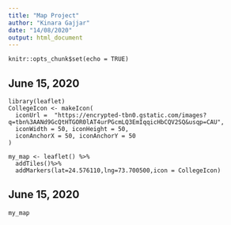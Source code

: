 ```yaml
---
title: "Map Project"
author: "Kinara Gajjar"
date: "14/08/2020"
output: html_document
---
```


```{r setup, include=FALSE}
knitr::opts_chunk$set(echo = TRUE)
```

## June 15, 2020

```{r}
library(leaflet)
CollegeIcon <- makeIcon(
  iconUrl =  "https://encrypted-tbn0.gstatic.com/images?q=tbn%3AANd9GcQtHTGOR0lAT4urPGcmLQ3EmIqqicHbCQV2SQ&usqp=CAU",
  iconWidth = 50, iconHeight = 50,
  iconAnchorX = 50, iconAnchorY = 50
)

my_map <- leaflet() %>%
  addTiles()%>%
  addMarkers(lat=24.576110,lng=73.700500,icon = CollegeIcon)
```

## June 15, 2020

```{r, echo=FALSE}
my_map
```
